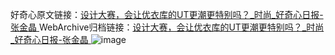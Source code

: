 好奇心原文链接：[设计大赛，会让优衣库的UT更潮更特别吗？_时尚_好奇心日报-张金晶 ](https://www.qdaily.com/articles/12141.html)
WebArchive归档链接：[设计大赛，会让优衣库的UT更潮更特别吗？_时尚_好奇心日报-张金晶 ](http://web.archive.org/web/20190623172009/https://www.qdaily.com/articles/12141.html)
![image](http://ww3.sinaimg.cn/large/007d5XDply1g3whyu4neoj30u04nb1kx)